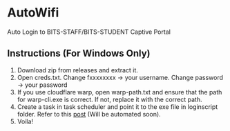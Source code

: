 # AutoWifi 
Auto Login to BITS-STAFF/BITS-STUDENT Captive Portal

## Instructions (For Windows Only)
1. Download zip from releases and extract it.
2. Open creds.txt. Change fxxxxxxxx -> your username. Change password -> your password
3. If you use cloudflare warp, open warp-path.txt and ensure that the path for warp-cli.exe is correct. If not, replace it with the correct path.
4. Create a task in task scheduler and point it to the exe file in loginscript folder. Refer to this [post](https://www.groovypost.com/howto/automatically-run-script-on-internet-connect-network-connection-drop/) (Will be automated soon).
5. Voila!
